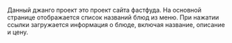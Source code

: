 Данный джанго проект это проект сайта фастфуда.
На основной странице отображается список названий блюд из меню.
При нажатии ссылки загружается информация о блюде, включая название, описание и цену.
